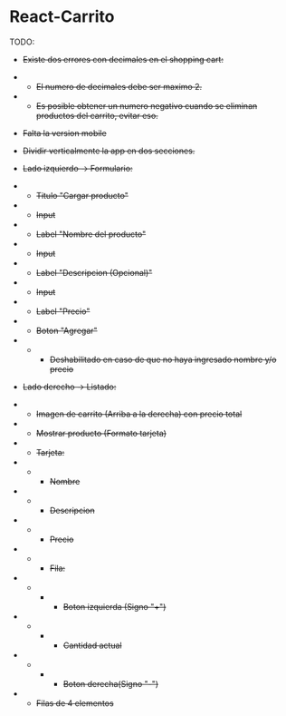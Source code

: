 # React-Carrito

TODO:

- ~~Existe dos errores con decimales en el shopping cart:~~
- - ~~El numero de decimales debe ser maximo 2.~~
- - ~~Es posible obtener un numero negativo cuando se eliminan productos del carrito, evitar eso.~~
- ~~Falta la version mobile~~

- ~~Dividir verticalmente la app en dos secciones.~~
- ~~Lado izquierdo -> Formulario:~~
- - ~~Titulo "Cargar producto"~~
- - ~~Input~~
- - ~~Label "Nombre del producto"~~
- - ~~Input~~
- - ~~Label "Descripcion (Opcional)"~~
- - ~~Input~~
- - ~~Label "Precio"~~
- - ~~Boton "Agregar"~~
- - - ~~Deshabilitado en caso de que no haya ingresado nombre y/o precio~~
- ~~Lado derecho -> Listado:~~
- - ~~Imagen de carrito (Arriba a la derecha) con precio total~~
- - ~~Mostrar producto (Formato tarjeta)~~
- - ~~Tarjeta:~~
- - - ~~Nombre~~
- - - ~~Descripcion~~
- - - ~~Precio~~
- - - ~~Fila:~~
- - - - ~~Boton izquierda (Signo "+")~~
- - - - ~~Cantidad actual~~
- - - - ~~Boton derecha(Signo "-")~~
- - ~~Filas de 4 elementos~~

